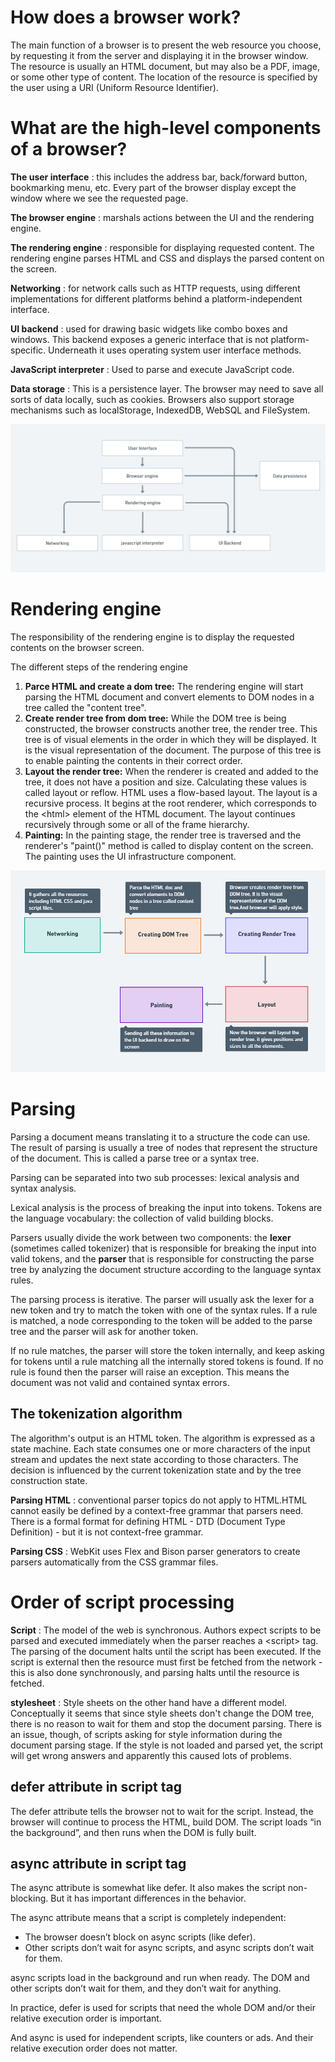 # How does a browser work?

The main function of a browser is to present the web resource you choose, by requesting it from the server and displaying it in the browser window. The resource is usually an HTML document, but may also be a PDF, image, or some other type of content. The location of the resource is specified by the user using a URI (Uniform Resource Identifier).

# What are the high-level components of a browser?

**The user interface** : this includes the address bar, back/forward button, bookmarking menu, etc. Every part of the browser display except the window where we see the requested page.

**The browser engine** : marshals actions between the UI and the rendering engine.

**The rendering engine** : responsible for displaying requested content. The rendering engine parses HTML and CSS and displays the parsed content on the screen.

**Networking** : for network calls such as HTTP requests, using different implementations for different platforms behind a platform-independent interface.

**UI backend** : used for drawing basic widgets like combo boxes and windows. This backend exposes a generic interface that is not platform-specific. Underneath it uses operating system user interface methods.

**JavaScript interpreter** : Used to parse and execute JavaScript code.

**Data storage** : This is a persistence layer. The browser may need to save all sorts of data locally, such as cookies. Browsers also support storage mechanisms such as localStorage, IndexedDB, WebSQL and FileSystem.

![High level components](./images/High-level-components.png?raw=true "Title")

# Rendering engine

The responsibility of the rendering engine is to display the requested contents on the browser screen.

The different steps of the rendering engine

1. **Parce HTML and create a dom tree:** The rendering engine will start parsing the HTML document and convert elements to DOM nodes in a tree called the "content tree".
2. **Create render tree from dom tree:** While the DOM tree is being constructed, the browser constructs another tree, the render tree. This tree is of visual elements in the order in which they will be displayed. It is the visual representation of the document. The purpose of this tree is to enable painting the contents in their correct order.
3. **Layout the render tree:** When the renderer is created and added to the tree, it does not have a position and size. Calculating these values is called layout or reflow. HTML uses a flow-based layout. The layout is a recursive process. It begins at the root renderer, which corresponds to the \<html\> element of the HTML document. The layout continues recursively through some or all of the frame hierarchy.
4. **Painting:** In the painting stage, the render tree is traversed and the renderer's "paint()" method is called to display content on the screen. The painting uses the UI infrastructure component.

![How rendering works](./images/How-rendering-works.png?raw=true "Title")

# Parsing

Parsing a document means translating it to a structure the code can use. The result of parsing is usually a tree of nodes that represent the structure of the document. This is called a parse tree or a syntax tree.

Parsing can be separated into two sub processes: lexical analysis and syntax analysis.

Lexical analysis is the process of breaking the input into tokens. Tokens are the language vocabulary: the collection of valid building blocks.

Parsers usually divide the work between two components: the **lexer** (sometimes called tokenizer) that is responsible for breaking the input into valid tokens, and the **parser** that is responsible for constructing the parse tree by analyzing the document structure according to the language syntax rules.

The parsing process is iterative. The parser will usually ask the lexer for a new token and try to match the token with one of the syntax rules. If a rule is matched, a node corresponding to the token will be added to the parse tree and the parser will ask for another token.

If no rule matches, the parser will store the token internally, and keep asking for tokens until a rule matching all the internally stored tokens is found. If no rule is found then the parser will raise an exception. This means the document was not valid and contained syntax errors.

## The tokenization algorithm

The algorithm's output is an HTML token. The algorithm is expressed as a state machine. Each state consumes one or more characters of the input stream and updates the next state according to those characters. The decision is influenced by the current tokenization state and by the tree construction state.

**Parsing HTML** : conventional parser topics do not apply to HTML.HTML cannot easily be defined by a context-free grammar that parsers need. There is a formal format for defining HTML - DTD (Document Type Definition) - but it is not context-free grammar.

**Parsing CSS** : WebKit uses Flex and Bison parser generators to create parsers automatically from the CSS grammar files.

# Order of script processing

**Script** : The model of the web is synchronous. Authors expect scripts to be parsed and executed immediately when the parser reaches a \<script\> tag. The parsing of the document halts until the script has been executed. If the script is external then the resource must first be fetched from the network - this is also done synchronously, and parsing halts until the resource is fetched.

**stylesheet** : Style sheets on the other hand have a different model. Conceptually it seems that since style sheets don't change the DOM tree, there is no reason to wait for them and stop the document parsing. There is an issue, though, of scripts asking for style information during the document parsing stage. If the style is not loaded and parsed yet, the script will get wrong answers and apparently this caused lots of problems.

## defer attribute in script tag

The defer attribute tells the browser not to wait for the script. Instead, the browser will continue to process the HTML, build DOM. The script loads “in the background”, and then runs when the DOM is fully built.

## async attribute in script tag

The async attribute is somewhat like defer. It also makes the script non-blocking. But it has important differences in the behavior.

The async attribute means that a script is completely independent:

- The browser doesn’t block on async scripts (like defer).
- Other scripts don’t wait for async scripts, and async scripts don’t wait for them.

async scripts load in the background and run when ready. The DOM and other scripts don’t wait for them, and they don’t wait for anything.

In practice, defer is used for scripts that need the whole DOM and/or their relative execution order is important.

And async is used for independent scripts, like counters or ads. And their relative execution order does not matter.

